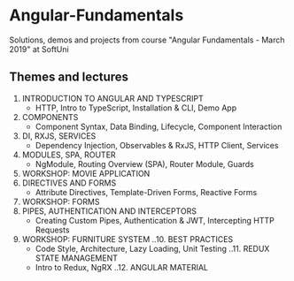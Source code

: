 # Angular-Fundamentals
Solutions, demos and projects from course "Angular Fundamentals - March 2019" at SoftUni

## Themes and lectures
1. INTRODUCTION TO ANGULAR AND TYPESCRIPT
   - HTTP, Intro to TypeScript, Installation & CLI, Demo App
2. COMPONENTS
   - Component Syntax, Data Binding, Lifecycle, Component Interaction
3. DI, RXJS, SERVICES
   - Dependency Injection, Observables & RxJS, HTTP Client, Services
4. MODULES, SPA, ROUTER
   - NgModule, Routing Overview (SPA), Router Module, Guards
5. WORKSHOP: MOVIE APPLICATION
6. DIRECTIVES AND FORMS
   - Attribute Directives, Template-Driven Forms, Reactive Forms
7. WORKSHOP: FORMS
8. PIPES, AUTHENTICATION AND INTERCEPTORS
   - Creating Custom Pipes, Authentication & JWT, Intercepting HTTP Requests
9. WORKSHOP: FURNITURE SYSTEM
..10. BEST PRACTICES
   - Code Style, Architecture, Lazy Loading, Unit Testing
..11. REDUX STATE MANAGEMENT
   - Intro to Redux, NgRX 
..12. ANGULAR MATERIAL
